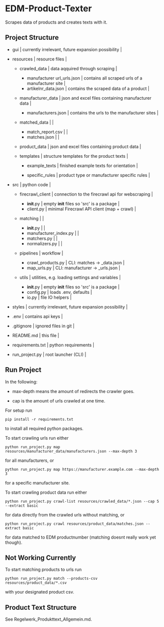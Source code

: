 # EDM-Product-Texter

Scrapes data of products and creates texts with it.

## Project Structure

- gui                                   | currently irrelevant, future expansion possibility |

- resources                             | resource files |
    - crawled_data                      | data aqquired through scraping |
        - manufacturer url_urls.json    | contains all scraped urls of a manufacturer site |
        - artikelnr_data.json           | contains the scraped data of a product |

    - manufacturer_data                 | json and excel files containing manufacturer data |
        - manufacturers.json            | contains the urls to the manufacturer sites |

    - matched_data                      | |
        - match_report.csv              | |
        - matches.json                  | |

    - product_data                      | json and excel files containing product data |

    - templates                         | structure templates for the product texts |
        - example_texts                 | finished example texts for orientation |

        - specific_rules                | product type or manufacturer specific rules |

- src                                   | python code |
    - firecrawl_client                  | connection to the firecrawl api for webscraping |
        - __init__.py                   | empty __init__ files so 'src' is a package |
        - client.py                     | minimal Firecrawl API client (map + crawl) |

    - matching                          | |
        - __init__.py                   | |
        - manufacturer_index.py         | |
        - matchers.py                   | |
        - normalizers.py                | |
    
    - pipelines                         | workflow |
        - crawl_products.py             | CLI: matches → <artikelnr>_data.json |
        - map_urls.py                   | CLI: manufacturer → <manufacturer>_urls.json |

    - utils                             | utilities, e.g. loading settings and variables |
        - __init__.py                   | empty __init__ files so 'src' is a package |
        - config.py                     | loads .env, defaults |
        - io.py                         | file IO helpers |

- styles                                | currently irrelevant, future expansion possibility |

- .env                                  | contains api keys |
- .gitignore                            | ignored files in git |
- README.md                             | this file |
- requirements.txt                      | python requirements |
- run_project.py                        | root launcher (CLI) |

## Run Project

In the following:

- max-depth means the amount of redirects the crawler goes.

- cap is the amount of urls crawled at one time.

For setup run

    pip install -r requirements.txt

to install all required python packages.

To start crawling urls run either

    python run_project.py map resources/manufacturer_data/manufacturers.json --max-depth 3

for all manufacturers, or

    python run_project.py map https://manufacturer.example.com --max-depth 3

for a specific manufacturer site.

To start crawling product data run either

    python run_project.py crawl-list resources/crawled_data/*.json --cap 5 --extract basic

for data directly from the crawled urls without matching, or

    python run_project.py crawl resources/product_data/matches.json --extract basic

for data matched to EDM productnumber (matching doesnt really work yet though).

## Not Working Currently

To start matching products to urls run

    python run_project.py match --products-csv resources/product_data/*.csv

with your designated product csv.

## Product Text Structure

See Regelwerk_Produkttext_Allgemein.md.